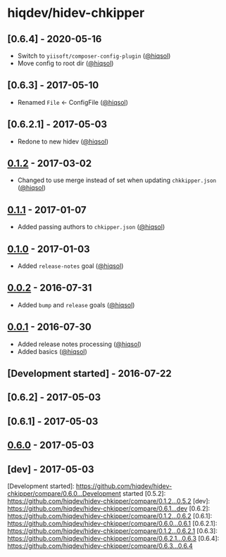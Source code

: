# hiqdev/hidev-chkipper

## [0.6.4] - 2020-05-16

- Switch to `yiisoft/composer-config-plugin` ([@hiqsol])
- Move config to root dir ([@hiqsol])

## [0.6.3] - 2017-05-10

- Renamed `File` <- ConfigFile ([@hiqsol])

## [0.6.2.1] - 2017-05-03

- Redone to new hidev ([@hiqsol])

## [0.1.2] - 2017-03-02

- Changed to use merge instead of set when updating `chkkipper.json` ([@hiqsol])

## [0.1.1] - 2017-01-07

- Added passing authors to `chkipper.json` ([@hiqsol])

## [0.1.0] - 2017-01-03

- Added `release-notes` goal ([@hiqsol])

## [0.0.2] - 2016-07-31

- Added `bump` and `release` goals ([@hiqsol])

## [0.0.1] - 2016-07-30

- Added release notes processing ([@hiqsol])
- Added basics ([@hiqsol])

## [Development started] - 2016-07-22

## [0.6.2] - 2017-05-03

## [0.6.1] - 2017-05-03

## [0.6.0] - 2017-05-03

## [dev] - 2017-05-03

[@SilverFire]: https://github.com/SilverFire
[silverfire@hiqdev.com]: https://github.com/SilverFire
[@tafid]: https://github.com/tafid
[tafid@hiqdev.com]: https://github.com/tafid
[@BladeRoot]: https://github.com/BladeRoot
[bladeroot@hiqdev.com]: https://github.com/BladeRoot
[@hiqsol]: https://github.com/hiqsol
[sol@hiqdev.com]: https://github.com/hiqsol
[Under development]: https://github.com/hiqdev/hidev-chkipper/compare/0.6.3...HEAD
[0.0.2]: https://github.com/hiqdev/hidev-chkipper/compare/0.0.1...0.0.2
[0.0.1]: https://github.com/hiqdev/hidev-chkipper/releases/tag/0.0.1
[0.1.0]: https://github.com/hiqdev/hidev-chkipper/compare/0.0.2...0.1.0
[0.1.1]: https://github.com/hiqdev/hidev-chkipper/compare/0.1.0...0.1.1
[0.1.2]: https://github.com/hiqdev/hidev-chkipper/compare/0.1.1...0.1.2
[0.6.0]: https://github.com/hiqdev/hidev-chkipper/compare/0.1.2...0.6.0
[Development started]: https://github.com/hiqdev/hidev-chkipper/compare/0.6.0...Development started
[0.5.2]: https://github.com/hiqdev/hidev-chkipper/compare/0.1.2...0.5.2
[dev]: https://github.com/hiqdev/hidev-chkipper/compare/0.6.1...dev
[0.6.2]: https://github.com/hiqdev/hidev-chkipper/compare/0.1.2...0.6.2
[0.6.1]: https://github.com/hiqdev/hidev-chkipper/compare/0.6.0...0.6.1
[0.6.2.1]: https://github.com/hiqdev/hidev-chkipper/compare/0.1.2...0.6.2.1
[0.6.3]: https://github.com/hiqdev/hidev-chkipper/compare/0.6.2.1...0.6.3
[0.6.4]: https://github.com/hiqdev/hidev-chkipper/compare/0.6.3...0.6.4
